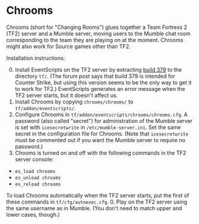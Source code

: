 Chrooms
=======

Chrooms (short for "Changing Rooms") glues together a Team Fortress 2 (TF2) server and a Mumble server, moving users to the Mumble chat room corresponding to the team they are playing on at the moment. Chrooms might also work for Source games other than TF2.

Installation instructions:

0. Install EventScripts on the TF2 server by extracting [build 379](http://forums.eventscripts.com/viewtopic.php?p=407186#p407186) to the directory `tf/`. (The forum post says that build 379 is intended for Counter Strike, but using this version seems to be the only way to get it to work for TF2.) EventScripts generates an error message when the TF2 server starts, but it doesn't affect us.
0. Install Chrooms by copying `chrooms/chrooms/` to `tf/addon/eventscripts/`.
0. Configure Chrooms in `tf/addon/eventscripts/chrooms/chrooms.cfg`. A password (also called "secret") for administration of the Mumble server is set with `icesecretwrite` in `/etc/mumble-server.ini`. Set the same secret in the configuration file for Chrooms. (Note that `icesecretwrite` must be commented out if you want the Mumble server to require no password.)
0. Chooms is turned on and off with the following commands in the TF2 server console:

 * `es_load chrooms`
 * `es_unload chrooms`
 * `es_reload chrooms`

 To load Chrooms automatically when the TF2 server starts, put the first of these commands in `tf/cfg/autoexec.cfg`.
0. Play on the TF2 server using the same username as in Mumble. (You don't need to match upper and lower cases, though.)
